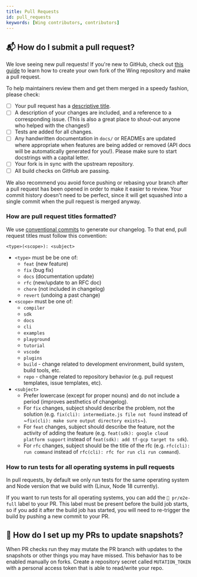 ```yaml
---
title: Pull Requests
id: pull_requests
keywords: [Wing contributors, contributors]
---
```


## 📬 How do I submit a pull request?

We love seeing new pull requests! If you're new to GitHub, check out [this
guide](https://docs.github.com/en/get-started/quickstart/contributing-to-projects) to learn how to
create your own fork of the Wing repository and make a pull request.

To help maintainers review them and get them merged in a speedy fashion, please check:

- [ ] Your pull request has a [descriptive title](#how-are-pull-request-titles-formatted).
- [ ] A description of your changes are included, and a reference to a corresponding issue. (This is also a great place to shout-out anyone who helped with the changes!)
- [ ] Tests are added for all changes.
- [ ] Any handwritten documentation in `docs/` or READMEs are updated where appropriate when features are being added or removed (API docs will be automatically generated for you!).
      Please make sure to start docstrings with a capital letter.
- [ ] Your fork is in sync with the upstream repository.
- [ ] All build checks on GitHub are passing.

We also recommend you avoid force pushing or rebasing your branch after a pull request has been
opened in order to make it easier to review. Your commit history doesn't need to be perfect, since
it will get squashed into a single commit when the pull request is merged anyway.

### How are pull request titles formatted?

We use [conventional commits](https://www.conventionalcommits.org/en/v1.0.0/) to generate our
changelog. To that end, pull request titles must follow this convention:

```
<type>(<scope>): <subject>
```

- `<type>` must be be one of:
  - `feat` (new feature)
  - `fix` (bug fix)
  - `docs` (documentation update)
  - `rfc` (new/update to an RFC doc)
  - `chore` (not included in changelog)
  - `revert` (undoing a past change)
- `<scope>` must be one of:
  - `compiler`
  - `sdk`
  - `docs`
  - `cli`
  - `examples`
  - `playground`
  - `tutorial`
  - `vscode`
  - `plugins`
  - `build` - change related to development environment, build system, build tools, etc.
  - `repo` - change related to repository behavior (e.g. pull request templates, issue templates,
    etc).
- `<subject>`
  - Prefer lowercase (except for proper nouns) and do not include a period (improves aesthetics of changelog).
  - For `fix` changes, subject should describe the problem, not the solution (e.g. `fix(cli): intermediate.js file not found` instead of ~`fix(cli): make sure output directory exists`~).
  - For `feat` changes, subject should describe the feature, not the activity of adding the feature (e.g. `feat(sdk): google cloud platform support` instead of `feat(sdk): add tf-gcp target to sdk`).
  - For `rfc` changes, subject should be the title of the rfc (e.g. `rfc(cli): run command` instead
    of `rfc(cli): rfc for run cli run command`).

### How to run tests for all operating systems in pull requests

In pull requests, by default we only run tests for the same operating system and Node version that we build with (Linux, Node 18 currently).

If you want to run tests for all operating systems, you can add the `🧪 pr/e2e-full` label to your PR.
This label must be present before the build job starts, so if you add it after the build job has started, you will need to re-trigger the build by pushing a new commit to your PR.

## 🧪 How do I set up my PRs to update snapshots?

When PR checks run they may mutate the PR branch with updates to the snapshots or other things you may have missed.
This behavior has to be enabled manually on forks. Create a repository secret called `MUTATION_TOKEN` with a personal access token that is able to read/write your repo.
